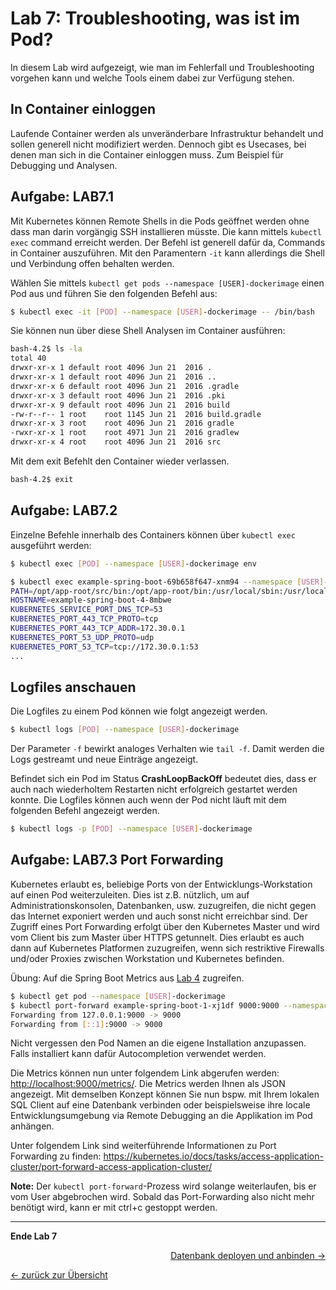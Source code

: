 # Lab 7: Troubleshooting, was ist im Pod?

In diesem Lab wird aufgezeigt, wie man im Fehlerfall und Troubleshooting vorgehen kann und welche Tools einem dabei zur Verfügung stehen.

## In Container einloggen

Laufende Container werden als unveränderbare Infrastruktur behandelt und sollen generell nicht modifiziert werden. Dennoch gibt es Usecases, bei denen man sich in die Container einloggen muss. Zum Beispiel für Debugging und Analysen.

## Aufgabe: LAB7.1

Mit Kubernetes können Remote Shells in die Pods geöffnet werden ohne dass man darin vorgängig SSH installieren müsste. Die kann mittels `kubectl exec` command erreicht werden. Der Befehl ist generell dafür da, Commands in Container auszuführen. Mit den Paramentern `-it` kann allerdings die Shell und Verbindung offen behalten werden.

Wählen Sie mittels `kubectl get pods --namespace [USER]-dockerimage` einen Pod aus und führen Sie den folgenden Befehl aus:

```bash
$ kubectl exec -it [POD] --namespace [USER]-dockerimage -- /bin/bash
```

Sie können nun über diese Shell Analysen im Container ausführen:

```bash
bash-4.2$ ls -la
total 40
drwxr-xr-x 1 default root 4096 Jun 21  2016 .
drwxr-xr-x 1 default root 4096 Jun 21  2016 ..
drwxr-xr-x 6 default root 4096 Jun 21  2016 .gradle
drwxr-xr-x 3 default root 4096 Jun 21  2016 .pki
drwxr-xr-x 9 default root 4096 Jun 21  2016 build
-rw-r--r-- 1 root    root 1145 Jun 21  2016 build.gradle
drwxr-xr-x 3 root    root 4096 Jun 21  2016 gradle
-rwxr-xr-x 1 root    root 4971 Jun 21  2016 gradlew
drwxr-xr-x 4 root    root 4096 Jun 21  2016 src
```

Mit dem exit Befehlt den Container wieder verlassen.

```bash
bash-4.2$ exit
```

## Aufgabe: LAB7.2

Einzelne Befehle innerhalb des Containers können über `kubectl exec` ausgeführt werden:

```bash
$ kubectl exec [POD] --namespace [USER]-dockerimage env
```

```bash
$ kubectl exec example-spring-boot-69b658f647-xnm94 --namespace [USER]-dockerimage env
PATH=/opt/app-root/src/bin:/opt/app-root/bin:/usr/local/sbin:/usr/local/bin:/usr/sbin:/usr/bin:/sbin:/bin
HOSTNAME=example-spring-boot-4-8mbwe
KUBERNETES_SERVICE_PORT_DNS_TCP=53
KUBERNETES_PORT_443_TCP_PROTO=tcp
KUBERNETES_PORT_443_TCP_ADDR=172.30.0.1
KUBERNETES_PORT_53_UDP_PROTO=udp
KUBERNETES_PORT_53_TCP=tcp://172.30.0.1:53
...
```

## Logfiles anschauen

Die Logfiles zu einem Pod können wie folgt angezeigt werden.

```bash
$ kubectl logs [POD] --namespace [USER]-dockerimage
```

Der Parameter `-f` bewirkt analoges Verhalten wie `tail -f`. Damit werden die Logs gestreamt und neue Einträge angezeigt.

Befindet sich ein Pod im Status **CrashLoopBackOff** bedeutet dies, dass er auch nach wiederholtem Restarten nicht erfolgreich gestartet werden konnte. Die Logfiles können auch wenn der Pod nicht läuft mit dem folgenden Befehl angezeigt werden.

 ```bash
$ kubectl logs -p [POD] --namespace [USER]-dockerimage
```


## Aufgabe: LAB7.3 Port Forwarding

Kubernetes erlaubt es, beliebige Ports von der Entwicklungs-Workstation auf einen Pod weiterzuleiten. Dies ist z.B. nützlich, um auf Administrationskonsolen, Datenbanken, usw. zuzugreifen, die nicht gegen das Internet exponiert werden und auch sonst nicht erreichbar sind. Der Zugriff eines Port Forwarding erfolgt über den Kubernetes Master und wird vom Client bis zum Master über HTTPS getunnelt. Dies erlaubt es auch dann auf Kubernetes Platformen zuzugreifen, wenn sich restriktive Firewalls und/oder Proxies zwischen Workstation und Kubernetes befinden.

Übung: Auf die Spring Boot Metrics aus [Lab 4](04_deploy_dockerimage.md) zugreifen.

```bash
$ kubectl get pod --namespace [USER]-dockerimage
$ kubectl port-forward example-spring-boot-1-xj1df 9000:9000 --namespace [USER]-dockerimage
Forwarding from 127.0.0.1:9000 -> 9000
Forwarding from [::1]:9000 -> 9000
```

Nicht vergessen den Pod Namen an die eigene Installation anzupassen. Falls installiert kann dafür Autocompletion verwendet werden.

Die Metrics können nun unter folgendem Link abgerufen werden: [http://localhost:9000/metrics/](http://localhost:9000/metrics/).
Die Metrics werden Ihnen als JSON angezeigt. Mit demselben Konzept können Sie nun bspw. mit Ihrem lokalen SQL Client auf eine Datenbank verbinden oder beispielsweise ihre locale Entwicklungsumgebung via Remote Debugging an die Applikation im Pod anhängen.

Unter folgendem Link sind weiterführende Informationen zu Port Forwarding zu finden: <https://kubernetes.io/docs/tasks/access-application-cluster/port-forward-access-application-cluster/>

**Note:** Der `kubectl port-forward`-Prozess wird solange weiterlaufen, bis er vom User abgebrochen wird. Sobald das Port-Forwarding also nicht mehr benötigt wird, kann er mit ctrl+c gestoppt werden.

---

**Ende Lab 7**

<p width="100px" align="right"><a href="08_database.md">Datenbank deployen und anbinden →</a></p>

[← zurück zur Übersicht](../README.md)
